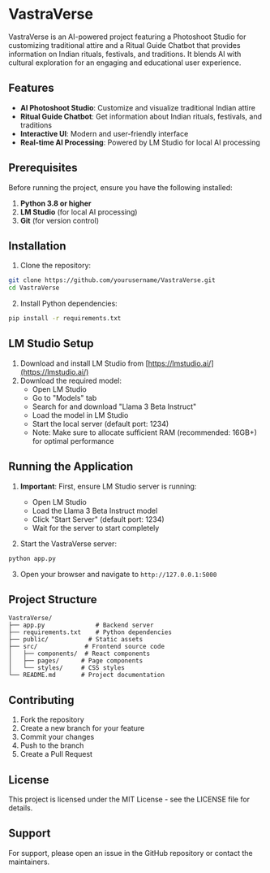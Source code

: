 # VastraVerse

VastraVerse is an AI-powered project featuring a Photoshoot Studio for customizing traditional attire and a Ritual Guide Chatbot that provides information on Indian rituals, festivals, and traditions. It blends AI with cultural exploration for an engaging and educational user experience.

## Features

- **AI Photoshoot Studio**: Customize and visualize traditional Indian attire
- **Ritual Guide Chatbot**: Get information about Indian rituals, festivals, and traditions
- **Interactive UI**: Modern and user-friendly interface
- **Real-time AI Processing**: Powered by LM Studio for local AI processing

## Prerequisites

Before running the project, ensure you have the following installed:

1. **Python 3.8 or higher**
2. **LM Studio** (for local AI processing)
3. **Git** (for version control)

## Installation

1. Clone the repository:
```bash
git clone https://github.com/yourusername/VastraVerse.git
cd VastraVerse
```

2. Install Python dependencies:
```bash
pip install -r requirements.txt
```

## LM Studio Setup

1. Download and install LM Studio from [https://lmstudio.ai/](https://lmstudio.ai/)
2. Download the required model:
   - Open LM Studio
   - Go to "Models" tab
   - Search for and download "Llama 3 Beta Instruct"
   - Load the model in LM Studio
   - Start the local server (default port: 1234)
   - Note: Make sure to allocate sufficient RAM (recommended: 16GB+) for optimal performance

## Running the Application

1. **Important**: First, ensure LM Studio server is running:
   - Open LM Studio
   - Load the Llama 3 Beta Instruct model
   - Click "Start Server" (default port: 1234)
   - Wait for the server to start completely

2. Start the VastraVerse server:
```bash
python app.py
```

3. Open your browser and navigate to `http://127.0.0.1:5000`

## Project Structure

```
VastraVerse/
├── app.py              # Backend server
├── requirements.txt    # Python dependencies
├── public/           # Static assets
├── src/             # Frontend source code
│   ├── components/  # React components
│   ├── pages/      # Page components
│   └── styles/     # CSS styles
└── README.md       # Project documentation
```

## Contributing

1. Fork the repository
2. Create a new branch for your feature
3. Commit your changes
4. Push to the branch
5. Create a Pull Request

## License

This project is licensed under the MIT License - see the LICENSE file for details.

## Support

For support, please open an issue in the GitHub repository or contact the maintainers.
